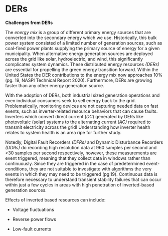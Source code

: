 
# DERs

**Challenges from  DERs**

The *energy mix* is a group of different primary energy sources that are converted into the secondary energy which we use. Historically, this bulk power system consisted of a limited number of generation sources, such as coal-fired power plants supplying the primary source of energy for a given municipality. When alternative energy generation sources are deployed across the grid like solar, hydroelectric, and wind, this significantly complicates system dynamics. These distributed energy resources *(DERs)* are essential for propelling the green energy transition forward. Within the United States the DER contributions to the energy mix now approaches 10% (pg. 19, NASPI Technical Report 2020). Furthermore, DERs are growing faster than any other energy generation source. 

With the adoption of DERs, both industrial sized generation operations and even individual consumers seek to sell energy back to the grid. Problematically, monitoring devices are not capturing needed data on fast events, such as inverter-related resource behaviors that can cause faults. Inverters which convert direct current (*DC*) generated by DERs like photovoltaic (solar) systems  to the alternating current (*AC)* required to transmit electricity across the grid! Understanding how inverter health relates to system health is an area ripe for further study. 

Notedly, Digital Fault Recorders *(DFRs)* and Dynamic Disturbance Recorders *(DDRs)* do recording high resolution data at 960 samples per second and >30 samples per second respectively, however, these measurements are event triggered, meaning that they collect data in windows rather than continuously. Since they are triggered in the case of predetermined event-conditions, they are not suitable to investigate with algorithms the very events in which they may need to be triggered (pg.19). Continuous data is therefore necessary to understand transient stability failures that can occur within just a few cycles in areas with high penetration of inverted-based generation sources.

Effects of inverted based resources can include:

-   Voltage fluctuations
    
-   Reverse power flows
    
-   Low-fault currents
